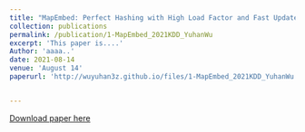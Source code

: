 ```yaml
---
title: "MapEmbed: Perfect Hashing with High Load Factor and Fast Update."
collection: publications
permalink: /publication/1-MapEmbed_2021KDD_YuhanWu
excerpt: 'This paper is....'
Author: 'aaaa..'
date: 2021-08-14
venue: 'August 14'
paperurl: 'http://wuyuhan3z.github.io/files/1-MapEmbed_2021KDD_YuhanWu.pdf'


---
```


<!-- citation: 'Your Name, You. (2009). &quot;Paper Title Number 1.&quot; <i>Journal 1</i>. 1(1).' -->

<!-- This paper is about the number 1. The number 2 is left for future work. -->

[Download paper here](http://academicpages.github.io/files/1-MapEmbed_2021KDD_YuhanWu.pdf)

<!-- Recommended citation: Your Name, You. (2009). "Paper Title Number 1." <i>Journal 1</i>. 1(1). -->
